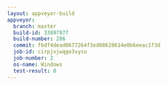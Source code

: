 ```yaml
---
layout: appveyor-build
appveyor:
  branch: master
  build-id: 33897977
  build-number: 286
  commit: f6df4dead0677264f3ed88628614e0b6eeac1f3d
  job-id: cirpjvjwqge3vysu
  job-number: 2
  os-name: Windows
  test-result: 0
---
```

